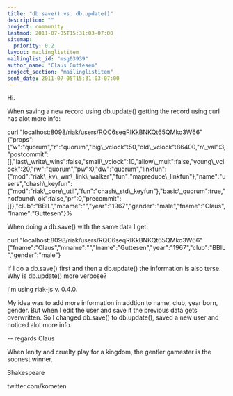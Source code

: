```yaml
---
title: "db.save() vs. db.update()"
description: ""
project: community
lastmod: 2011-07-05T15:31:03-07:00
sitemap:
  priority: 0.2
layout: mailinglistitem
mailinglist_id: "msg03939"
author_name: "Claus Guttesen"
project_section: "mailinglistitem"
sent_date: 2011-07-05T15:31:03-07:00
---
```



Hi.

When saving a new record using db.update() getting the record using
curl has alot more info:

curl "localhost:8098/riak/users/RQC6seqRIKkBNKQt65QMko3W66"
{"props":{"w":"quorum","r":"quorum","big\\_vclock":50,"old\\_vclock":86400,"n\\_val":3,"postcommit":[],"last\\_write\\_wins":false,"small\\_vclock":10,"allow\\_mult":false,"young\\_vclock":20,"rw":"quorum","pw":0,"dw":"quorum","linkfun":{"mod":"riak\\_kv\\_wm\\_link\\_walker","fun":"mapreduce\\_linkfun"},"name":"users","chash\\_keyfun":{"mod":"riak\\_core\\_util","fun":"chash\\_std\\_keyfun"},"basic\\_quorum":true,"notfound\\_ok":false,"pr":0,"precommit":[]},"club":"BBIL","mname":"","year":"1967","gender":"male","fname":"Claus","lname":"Guttesen"}%

When doing a db.save() with the same data I get:

curl "localhost:8098/riak/users/RQC6seqRIKkBNKQt65QMko3W66"
{"fname":"Claus","mname":"","lname":"Guttesen","year":"1967","club":"BBIL","gender":"male"}

If I do a db.save() first and then a db.update() the information is
also terse. Why is db.update() more verbose?

I'm using riak-js v. 0.4.0.

My idea was to add more information in addtion to name, club, year
born, gender. But when I edit the user and save it the previous data
gets overwritten. So I changed db.save() to db.update(), saved a new
user and noticed alot more info.

-- 
regards
Claus

When lenity and cruelty play for a kingdom,
the gentler gamester is the soonest winner.

Shakespeare

twitter.com/kometen


